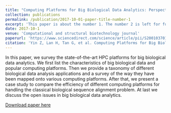 ```yaml
---
title: "Computing Platforms for Big Biological Data Analytics: Perspectives and Challenges"
collection: publications
permalink: /publication/2017-10-01-paper-title-number-1
excerpt: 'This paper is about the number 1. The number 2 is left for future work.'
date: 2017-10-1
venue: 'Computational and structural biotechnology journal'
paperurl: 'https://www.sciencedirect.com/science/article/pii/S2001037017300351?via%3Dihub'
citation: 'Yin Z, Lan H, Tan G, et al. Computing Platforms for Big Biological Data Analytics: Perspectives and Challenges[J]. Computational and structural biotechnology journal, 2017: 403-411.'
---
```

In this paper, we survey the state-of-the-art HPC platforms for big biological data analytics. We first list the characteristics of big biological data and popular computing platforms. Then we provide a taxonomy of different biological data analysis applications and a survey of the way they have been mapped onto various computing platforms. After that, we present a case study to compare the efficiency of different computing platforms for handling the classical biological sequence alignment problem. At last we discuss the open issues in big biological data analytics.

[Download paper here](https://www.sciencedirect.com/science/article/pii/S2001037017300351?via%3Dihub)

